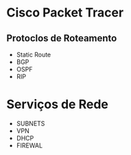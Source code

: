 # Cisco Packet Tracer
## Protoclos de Roteamento
- Static Route
- BGP
- OSPF
- RIP
# Serviços de Rede
- SUBNETS
- VPN
- DHCP
- FIREWAL
